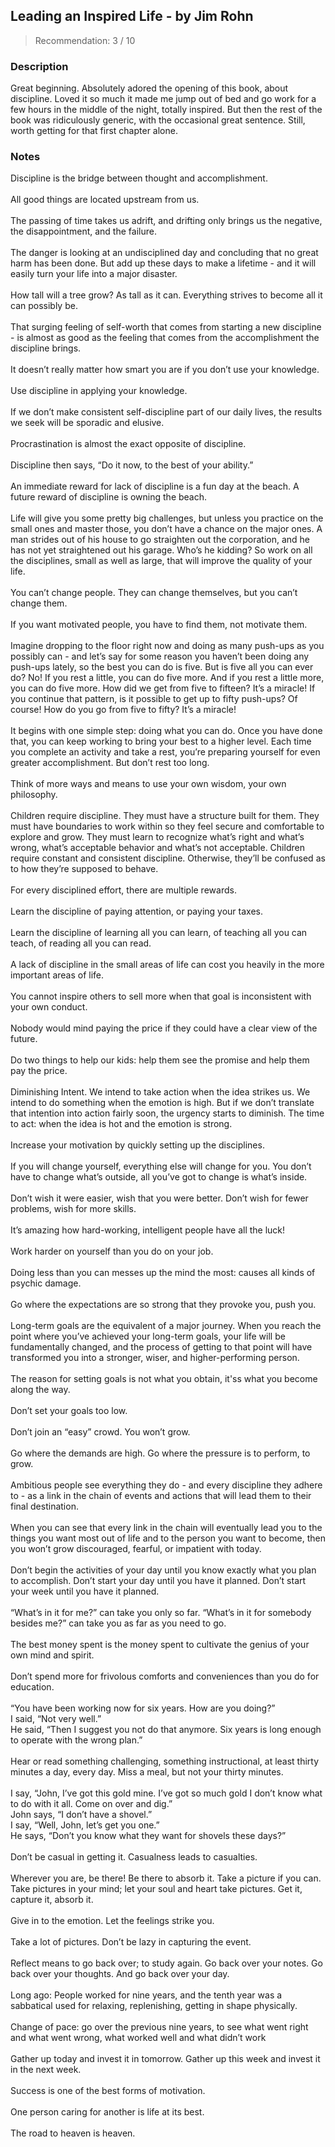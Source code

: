 ## Leading an Inspired Life - by Jim Rohn
> Recommendation: 3 / 10
    
### Description
Great beginning. Absolutely adored the opening of this book, about discipline. Loved it so much it made me jump out of bed and go work for a few hours in the middle of the night, totally inspired. But then the rest of the book was ridiculously generic, with the occasional great sentence. Still, worth getting for that first chapter alone.
    
### Notes
Discipline is the bridge between thought and accomplishment.<br>
<br>
All good things are located upstream from us.<br>
<br>
The passing of time takes us adrift, and drifting only brings us the negative, the disappointment, and the failure.<br>
<br>
The danger is looking at an undisciplined day and concluding that no great harm has been done. But add up these days to make a lifetime - and it will easily turn your life into a major disaster.<br>
<br>
How tall will a tree grow? As tall as it can. Everything strives to become all it can possibly be.<br>
<br>
That surging feeling of self-worth that comes from starting a new discipline - is almost as good as the feeling that comes from the accomplishment the discipline brings.<br>
<br>
It doesn’t really matter how smart you are if you don’t use your knowledge.<br>
<br>
Use discipline in applying your knowledge.<br>
<br>
If we don’t make consistent self-discipline part of our daily lives, the results we seek will be sporadic and elusive.<br>
<br>
Procrastination is almost the exact opposite of discipline.<br>
<br>
Discipline then says, “Do it now, to the best of your ability.”<br>
<br>
An immediate reward for lack of discipline is a fun day at the beach. A future reward of discipline is owning the beach.<br>
<br>
Life will give you some pretty big challenges, but unless you practice on the small ones and master those, you don’t have a chance on the major ones. A man strides out of his house to go straighten out the corporation, and he has not yet straightened out his garage. Who’s he kidding? So work on all the disciplines, small as well as large, that will improve the quality of your life.<br>
<br>
You can’t change people. They can change themselves, but you can’t change them.<br>
<br>
If you want motivated people, you have to find them, not motivate them.<br>
<br>
Imagine dropping to the floor right now and doing as many push-ups as you possibly can - and let’s say for some reason you haven’t been doing any push-ups lately, so the best you can do is five. But is five all you can ever do? No! If you rest a little, you can do five more. And if you rest a little more, you can do five more. How did we get from five to fifteen? It’s a miracle! If you continue that pattern, is it possible to get up to fifty push-ups? Of course! How do you go from five to fifty? It’s a miracle!<br>
<br>
It begins with one simple step: doing what you can do. Once you have done that, you can keep working to bring your best to a higher level. Each time you complete an activity and take a rest, you’re preparing yourself for even greater accomplishment. But don’t rest too long.<br>
<br>
Think of more ways and means to use your own wisdom, your own philosophy.<br>
<br>
Children require discipline. They must have a structure built for them. They must have boundaries to work within so they feel secure and comfortable to explore and grow. They must learn to recognize what’s right and what’s wrong, what’s acceptable behavior and what’s not acceptable. Children require constant and consistent discipline. Otherwise, they’ll be confused as to how they’re supposed to behave.<br>
<br>
For every disciplined effort, there are multiple rewards.<br>
<br>
Learn the discipline of paying attention, or paying your taxes.<br>
<br>
Learn the discipline of learning all you can learn, of teaching all you can teach, of reading all you can read.<br>
<br>
A lack of discipline in the small areas of life can cost you heavily in the more important areas of life.<br>
<br>
You cannot inspire others to sell more when that goal is inconsistent with your own conduct.<br>
<br>
Nobody would mind paying the price if they could have a clear view of the future.<br>
<br>
Do two things to help our kids: help them see the promise and help them pay the price.<br>
<br>
Diminishing Intent. We intend to take action when the idea strikes us. We intend to do something when the emotion is high. But if we don’t translate that intention into action fairly soon, the urgency starts to diminish.  The time to act: when the idea is hot and the emotion is strong.<br>
<br>
Increase your motivation by quickly setting up the disciplines.<br>
<br>
If you will change yourself, everything else will change for you. You don’t have to change what’s outside, all you’ve got to change is what’s inside.<br>
<br>
Don’t wish it were easier, wish that you were better. Don’t wish for fewer problems, wish for more skills.<br>
<br>
It’s amazing how hard-working, intelligent people have all the luck!<br>
<br>
Work harder on yourself than you do on your job.<br>
<br>
Doing less than you can messes up the mind the most: causes all kinds of psychic damage.<br>
<br>
Go where the expectations are so strong that they provoke you, push you.<br>
<br>
Long-term goals are the equivalent of a major journey. When you reach the point where you’ve achieved your long-term goals, your life will be fundamentally changed, and the process of getting to that point will have transformed you into a stronger, wiser, and higher-performing person.<br>
<br>
The reason for setting goals is not what you obtain, it'ss what you become along the way.<br>
<br>
Don’t set your goals too low.<br>
<br>
Don’t join an “easy” crowd. You won’t grow.<br>
<br>
Go where the demands are high. Go where the pressure is to perform, to grow.<br>
<br>
Ambitious people see everything they do - and every discipline they adhere to - as a link in the chain of events and actions that will lead them to their final destination.<br>
<br>
When you can see that every link in the chain will eventually lead you to the things you want most out of life and to the person you want to become, then you won’t grow discouraged, fearful, or impatient with today.<br>
<br>
Don’t begin the activities of your day until you know exactly what you plan to accomplish. Don’t start your day until you have it planned. Don’t start your week until you have it planned.<br>
<br>
“What’s in it for me?” can take you only so far. “What’s in it for somebody besides me?” can take you as far as you need to go.<br>
<br>
The best money spent is the money spent to cultivate the genius of your own mind and spirit.<br>
<br>
Don’t spend more for frivolous comforts and conveniences than you do for education.<br>
<br>
“You have been working now for six years. How are you doing?”<br>
I said, “Not very well.”<br>
He said, “Then I suggest you not do that anymore. Six years is long enough to operate with the wrong plan.”<br>
<br>
Hear or read something challenging, something instructional, at least thirty minutes a day, every day. Miss a meal, but not your thirty minutes.<br>
<br>
I say, “John, I’ve got this gold mine. I’ve got so much gold I don’t know what to do with it all. Come on over and dig.”<br>
John says, “I don’t have a shovel.”<br>
I say, “Well, John, let’s get you one.”<br>
He says, “Don’t you know what they want for shovels these days?”<br>
<br>
Don’t be casual in getting it. Casualness leads to casualties.<br>
<br>
Wherever you are, be there! Be there to absorb it. Take a picture if you can. Take pictures in your mind; let your soul and heart take pictures. Get it, capture it, absorb it.<br>
<br>
Give in to the emotion. Let the feelings strike you.<br>
<br>
Take a lot of pictures. Don’t be lazy in capturing the event.<br>
<br>
Reflect means to go back over; to study again. Go back over your notes. Go back over your thoughts. And go back over your day.<br>
<br>
Long ago: People worked for nine years, and the tenth year was a sabbatical used for relaxing, replenishing, getting in shape physically.<br>
<br>
Change of pace: go over the previous nine years, to see what went right and what went wrong, what worked well and what didn’t work<br>
<br>
Gather up today and invest it in tomorrow. Gather up this week and invest it in the next week.<br>
<br>
Success is one of the best forms of motivation.<br>
<br>
One person caring for another is life at its best.<br>
<br>
The road to heaven is heaven.
